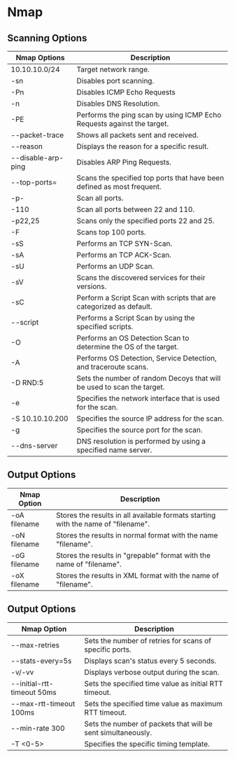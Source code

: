 # Nmap

## Scanning Options

| Nmap Options       | Description                                                            |
| ------------------ | ---------------------------------------------------------------------- |
| 10.10.10.0/24      | Target network range.                                                  |
| -sn                | Disables port scanning.                                                |
| -Pn                | Disables ICMP Echo Requests                                            |
| -n                 | Disables DNS Resolution.                                               |
| -PE                | Performs the ping scan by using ICMP Echo Requests against the target. |
| --packet-trace     | Shows all packets sent and received.                                   |
| --reason           | Displays the reason for a specific result.                             |
| --disable-arp-ping | Disables ARP Ping Requests.                                            |
| --top-ports=       | Scans the specified top ports that have been defined as most frequent. |
| -p-                | Scan all ports.                                                        |
| -110               | Scan all ports between 22 and 110.                                     |
| -p22,25            | Scans only the specified ports 22 and 25.                              |
| -F                 | Scans top 100 ports.                                                   |
| -sS                | Performs an TCP SYN-Scan.                                              |
| -sA                | Performs an TCP ACK-Scan.                                              |
| -sU                | Performs an UDP Scan.                                                  |
| -sV                | Scans the discovered services for their versions.                      |
| -sC                | Perform a Script Scan with scripts that are categorized as default.    |
| --script           | Performs a Script Scan by using the specified scripts.                 |
| -O                 | Performs an OS Detection Scan to determine the OS of the target.       |
| -A                 | Performs OS Detection, Service Detection, and traceroute scans.        |
| -D RND:5           | Sets the number of random Decoys that will be used to scan the target. |
| -e                 | Specifies the network interface that is used for the scan.             |
| -S 10.10.10.200    | Specifies the source IP address for the scan.                          |
| -g                 | Specifies the source port for the scan.                                |
| --dns-server       | DNS resolution is performed by using a specified name server.          |

## Output Options

| Nmap Option  | Description                                                                       |
| ------------ | --------------------------------------------------------------------------------- |
| -oA filename | Stores the results in all available formats starting with the name of "filename". |
| -oN filename | Stores the results in normal format with the name "filename".                     |
| -oG filename | Stores the results in "grepable" format with the name of "filename".              |
| -oX filename | Stores the results in XML format with the name of "filename".                     |

## Output Options

| Nmap Option                | Description                                                  |
| -------------------------- | ------------------------------------------------------------ |
| --max-retries              | Sets the number of retries for scans of specific ports.      |
| --stats-every=5s           | Displays scan's status every 5 seconds.                      |
| -v/-vv                     | Displays verbose output during the scan.                     |
| --initial-rtt-timeout 50ms | Sets the specified time value as initial RTT timeout.        |
| --max-rtt-timeout 100ms    | Sets the specified time value as maximum RTT timeout.        |
| --min-rate 300             | Sets the number of packets that will be sent simultaneously. |
| -T <0-5>                   | Specifies the specific timing template.                      |
